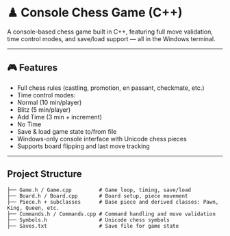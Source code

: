 # ♟ Console Chess Game (C++)

A console-based chess game built in C++, featuring full move validation, time control modes, and save/load support — all in the Windows terminal.

---

## 🎮 Features

-  Full chess rules (castling, promotion, en passant, checkmate, etc.)
-  Time control modes:
  - Normal (10 min/player)
  - Blitz (5 min/player)
  - Add Time (3 min + increment)
  - No Time
-  Save & load game state to/from file
-  Windows-only console interface with Unicode chess pieces
-  Supports board flipping and last move tracking

---

##  Project Structure

```plaintext
├── Game.h / Game.cpp         # Game loop, timing, save/load
├── Board.h / Board.cpp       # Board setup, piece movement
├── Piece.h + subclasses      # Base piece and derived classes: Pawn, King, Queen, etc.
├── Commands.h / Commands.cpp # Command handling and move validation
├── Symbols.h                 # Unicode chess symbols
├── Saves.txt                 # Save file for game state
